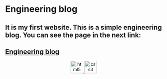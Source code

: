 # Engineering blog

<h2>It is my first website. This is a simple engineering blog. You can see the page in the next link:</h2>

<h2>
<a href="https://leonardovazquez.github.io/engineeringblog.github.io">Engineering blog</a> </h2>

   <p align="center">   <a href="https://www.w3.org/html/" target="_blank" rel="noreferrer"> <img src="https://www.vectorlogo.zone/logos/w3_html5/w3_html5-icon.svg" alt="html5" width="40" height="40"/> </a>
      <a href="https://www.w3schools.com/css/" target="_blank" rel="noreferrer"> <img src="https://www.vectorlogo.zone/logos/w3_css/w3_css-icon.svg" alt="css3" width="40" height="40"/> </a> </p>
